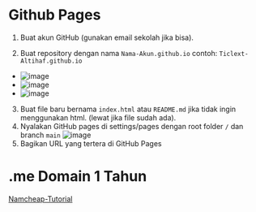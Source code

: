 # Github Pages

1. Buat akun GitHub (gunakan email sekolah jika bisa).

2. Buat repository dengan nama `Nama-Akun.github.io` contoh: `Ticlext-Altihaf.github.io`
- ![image](https://user-images.githubusercontent.com/77704356/154445544-ada5d92d-c614-4020-b167-c4b8ec9b5ed9.png)
- ![image](https://user-images.githubusercontent.com/77704356/154445701-bc13ab82-7030-48c3-bdff-2c49b939b561.png)
- ![image](https://user-images.githubusercontent.com/77704356/154445914-86695830-efa9-42aa-a7a5-2929696eb529.png)



3. Buat file baru bernama `index.html` atau `README.md` jika tidak ingin menggunakan html. (lewat jika file sudah ada).
4. Nyalakan GitHub pages di settings/pages dengan root folder `/` dan branch `main`
![image](https://user-images.githubusercontent.com/77704356/154445109-caf82c90-6cb6-4782-aa1a-b22874afe2bd.png)
5. Bagikan URL yang tertera di GitHub Pages

# .me Domain 1 Tahun

[Namcheap-Tutorial](https://www.namecheap.com/support/knowledgebase/article.aspx/9687/35/how-to-register-a-domain-via-our-educational-promotion-at-ncme/)
 

